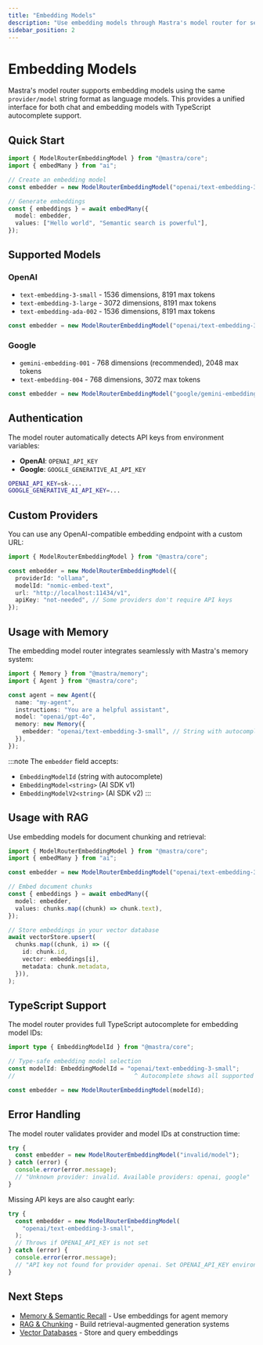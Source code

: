 ```yaml
---
title: "Embedding Models"
description: "Use embedding models through Mastra's model router for semantic search and RAG."
sidebar_position: 2
---
```


# Embedding Models

Mastra's model router supports embedding models using the same `provider/model` string format as language models. This provides a unified interface for both chat and embedding models with TypeScript autocomplete support.

## Quick Start

```typescript
import { ModelRouterEmbeddingModel } from "@mastra/core";
import { embedMany } from "ai";

// Create an embedding model
const embedder = new ModelRouterEmbeddingModel("openai/text-embedding-3-small");

// Generate embeddings
const { embeddings } = await embedMany({
  model: embedder,
  values: ["Hello world", "Semantic search is powerful"],
});
```

## Supported Models

### OpenAI

- `text-embedding-3-small` - 1536 dimensions, 8191 max tokens
- `text-embedding-3-large` - 3072 dimensions, 8191 max tokens
- `text-embedding-ada-002` - 1536 dimensions, 8191 max tokens

```typescript
const embedder = new ModelRouterEmbeddingModel("openai/text-embedding-3-small");
```

### Google

- `gemini-embedding-001` - 768 dimensions (recommended), 2048 max tokens
- `text-embedding-004` - 768 dimensions, 3072 max tokens

```typescript
const embedder = new ModelRouterEmbeddingModel("google/gemini-embedding-001");
```

## Authentication

The model router automatically detects API keys from environment variables:

- **OpenAI**: `OPENAI_API_KEY`
- **Google**: `GOOGLE_GENERATIVE_AI_API_KEY`

```bash title="env"
OPENAI_API_KEY=sk-...
GOOGLE_GENERATIVE_AI_API_KEY=...
```

## Custom Providers

You can use any OpenAI-compatible embedding endpoint with a custom URL:

```typescript
import { ModelRouterEmbeddingModel } from "@mastra/core";

const embedder = new ModelRouterEmbeddingModel({
  providerId: "ollama",
  modelId: "nomic-embed-text",
  url: "http://localhost:11434/v1",
  apiKey: "not-needed", // Some providers don't require API keys
});
```

## Usage with Memory

The embedding model router integrates seamlessly with Mastra's memory system:

```typescript
import { Memory } from "@mastra/memory";
import { Agent } from "@mastra/core";

const agent = new Agent({
  name: "my-agent",
  instructions: "You are a helpful assistant",
  model: "openai/gpt-4o",
  memory: new Memory({
    embedder: "openai/text-embedding-3-small", // String with autocomplete
  }),
});
```

:::note
The `embedder` field accepts:

- `EmbeddingModelId` (string with autocomplete)
- `EmbeddingModel<string>` (AI SDK v1)
- `EmbeddingModelV2<string>` (AI SDK v2)
  :::

## Usage with RAG

Use embedding models for document chunking and retrieval:

```typescript
import { ModelRouterEmbeddingModel } from "@mastra/core";
import { embedMany } from "ai";

const embedder = new ModelRouterEmbeddingModel("openai/text-embedding-3-small");

// Embed document chunks
const { embeddings } = await embedMany({
  model: embedder,
  values: chunks.map((chunk) => chunk.text),
});

// Store embeddings in your vector database
await vectorStore.upsert(
  chunks.map((chunk, i) => ({
    id: chunk.id,
    vector: embeddings[i],
    metadata: chunk.metadata,
  })),
);
```

## TypeScript Support

The model router provides full TypeScript autocomplete for embedding model IDs:

```typescript
import type { EmbeddingModelId } from "@mastra/core";

// Type-safe embedding model selection
const modelId: EmbeddingModelId = "openai/text-embedding-3-small";
//                                  ^ Autocomplete shows all supported models

const embedder = new ModelRouterEmbeddingModel(modelId);
```

## Error Handling

The model router validates provider and model IDs at construction time:

```typescript
try {
  const embedder = new ModelRouterEmbeddingModel("invalid/model");
} catch (error) {
  console.error(error.message);
  // "Unknown provider: invalid. Available providers: openai, google"
}
```

Missing API keys are also caught early:

```typescript
try {
  const embedder = new ModelRouterEmbeddingModel(
    "openai/text-embedding-3-small",
  );
  // Throws if OPENAI_API_KEY is not set
} catch (error) {
  console.error(error.message);
  // "API key not found for provider openai. Set OPENAI_API_KEY environment variable."
}
```

## Next Steps

- [Memory & Semantic Recall](/docs/memory/semantic-recall) - Use embeddings for agent memory
- [RAG & Chunking](/docs/rag/chunking-and-embedding) - Build retrieval-augmented generation systems
- [Vector Databases](/docs/rag/vector-databases) - Store and query embeddings
